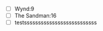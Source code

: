 - [ ] Wynd:9
- [ ] The Sandman:16
- [ ] testssssssssssssssssssssssssss
<!--stackedit_data:
eyJoaXN0b3J5IjpbLTE3ODI3MDcxNzgsMTUzNzA0NDk3MV19
-->